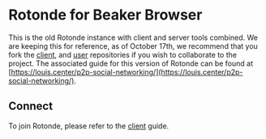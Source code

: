 # Rotonde for Beaker Browser

This is the old Rotonde instance with client and server tools combined. We are keeping this for reference, as of October 17th, we recommend that you fork the [client](https://github.com/Rotonde/client), and [user](https://github.com/Rotonde/user) repositories if you wish to collaborate to the project. The associated guide for this version of Rotonde can be found at [https://louis.center/p2p-social-networking/](https://louis.center/p2p-social-networking/).

## Connect

To join Rotonde, please refer to the [client](https://github.com/Rotonde/client) guide.